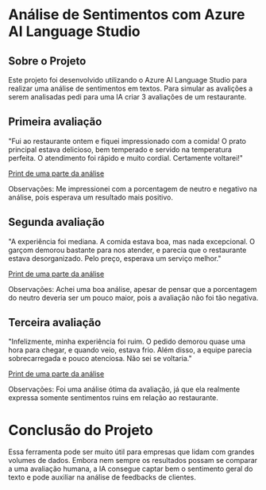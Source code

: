 # Análise de Sentimentos com Azure AI Language Studio

## Sobre o Projeto
Este projeto foi desenvolvido utilizando o Azure AI Language Studio para realizar uma análise de sentimentos em textos. Para simular as avalições a serem analisadas pedi para uma IA criar 3 avaliações de um restaurante.

## Primeira avaliação
<p>"Fui ao restaurante ontem e fiquei impressionado com a comida! O prato principal estava delicioso, bem temperado e servido na temperatura perfeita. O atendimento foi rápido e muito cordial. Certamente voltarei!"</p>
<a href="https://drive.google.com/file/d/1eZz2WcQijsOmF41J_Wf4Ps5MWaOqS6MF/view?usp=sharing">Print de uma parte da análise</a>
<p> Observações: Me impressionei com a porcentagem de neutro e negativo na análise, pois esperava um resultado mais positivo. </p>

## Segunda avaliação
<p>"A experiência foi mediana. A comida estava boa, mas nada excepcional. O garçom demorou bastante para nos atender, e parecia que o restaurante estava desorganizado. Pelo preço, esperava um serviço melhor."</p>
<a href="https://drive.google.com/file/d/1FVHAQ8mLHI0eZFOijh-P03t-HGxXtf-N/view?usp=sharing">Print de uma parte da análise</a>
<p> Observações: Achei uma boa análise, apesar de pensar que a porcentagem do neutro deveria ser um pouco maior, pois a avaliação não foi tão negativa. </p>

## Terceira avaliação
<p>"Infelizmente, minha experiência foi ruim. O pedido demorou quase uma hora para chegar, e quando veio, estava frio. Além disso, a equipe parecia sobrecarregada e pouco atenciosa. Não sei se voltaria."</p>
<a href="https://drive.google.com/file/d/19EP5njHOxfCJpJBmZsIHn-Ztt_sRYRq8/view?usp=sharing">Print de uma parte da análise</a>
<p> Observações: Foi uma análise ótima da avaliação, já que ela realmente expressa somente sentimentos ruins em relação ao restaurante. </p>

# Conclusão do Projeto
<p>Essa ferramenta pode ser muito útil para empresas que lidam com grandes volumes de dados. Embora nem sempre os resultados possam se comparar a uma avaliação humana, a IA consegue captar bem o sentimento geral do texto e pode auxiliar na análise de feedbacks de clientes.</p>
